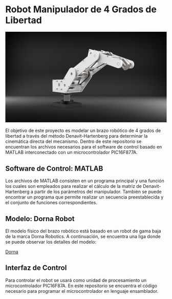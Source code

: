 # Robot Manipulador de 4 Grados de Libertad

![alt text](https://github.com/ulidavfl/Proyecto-Fundamentos/blob/main/Modelo/Renders/Render.jpg?raw=true)

El objetivo de este proyecto es modelar un brazo robótico de 4 grados de libertad a través del método Denavit-Hartenberg para determinar la cinemática directa del mecanismo. Dentro de este repositorio se encuentran los archivos necesarios para el software de control basado en MATLAB interconectado con un microcontrolador PIC16F877A.

## Software de Control: MATLAB

Los archivos de MATLAB consisten en un programa principal y una función los cuales son empleados para realizar el cálculo de la matriz de Denavit-Hartenberg a partir de los parámetros del manipulador. También se puede encontrar un programa que permite realizar un secuencia preestablecida y el conjunto de funciones correspondientes.

## Modelo: Dorna Robot

El modelo físico del brazo robótico está basado en un robot de gama baja de la marca Dorna Robotics. A continuación, se encuentra una liga donde se puede observar los detalles del modelo:

[Dorna](https://dorna.ai/robot/dorna-2/)

## Interfaz de Control

Para controlar el robot se usará como unidad de procesamiento un microcontrolador PIC16F87A. En este repositorio se encuentra el código necesario para programar el microcontrolador en lenguaje ensamblador.
